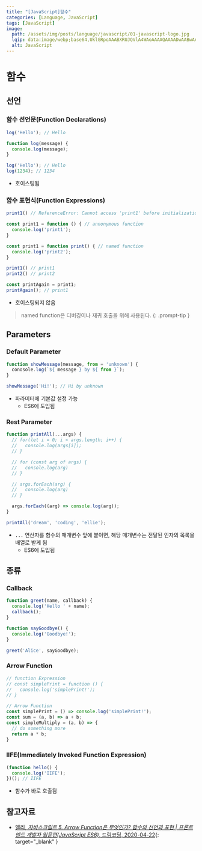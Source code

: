 ```yaml
---
title: "[JavaScript]함수"
categories: [Language, JavaScript]
tags: [JavaScript]
image:
  path: /assets/img/posts/language/javascript/01-javascript-logo.jpg
  lqip: data:image/webp;base64,UklGRpoAAABXRUJQVlA4WAoAAAAQAAAADwAABwAAQUxQSDIAAAARL0AmbZurmr57yyIiqE8oiG0bejIYEQTgqiDA9vqnsUSI6H+oAERp2HZ65qP/VIAWAFZQOCBCAAAA8AEAnQEqEAAIAAVAfCWkAALp8sF8rgRgAP7o9FDvMCkMde9PK7euH5M1m6VWoDXf2FkP3BqV0ZYbO6NA/VFIAAAA
  alt: JavaScript
---
```


# 함수

## 선언

### 함수 선언문(Function Declarations)

```javascript
log('Hello'); // Hello

function log(message) {
  console.log(message);
}

log('Hello'); // Hello
log(1234); // 1234
```

- 호이스팅됨

### 함수 표현식(Function Expressions)

```javascript
print1() // ReferenceError: Cannot access 'print1' before initialization

const print1 = function () { // annonymous function
  console.log('print1');
}

const print1 = function print() { // named function
  console.log('print2');
}

print1() // print1
print2() // print2

const printAgain = print1;
printAgain(); // print1
```

- 호이스팅되지 않음

> named function은 디버깅이나 재귀 호출을 위해 사용된다.
{: .prompt-tip }

## Parameters

### Default Parameter

```javascript
function showMessage(message, from = 'unknown') {
  conosole.log(`${ message } by ${ from }`);
}

showMessage('Hi!'); // Hi by unknown
```

- 파라미터에 기본값 설정 가능
  + ES6에 도입됨

### Rest Parameter

```javascript
function printAll(...args) {
  // for(let i = 0; i < args.length; i++) {
  //   console.log(args[i]);
  // }

  // for (const arg of args) {
  //   console.log(arg)
  // }

  // args.forEach(arg) {
  //   console.log(arg)
  // }

  args.forEach((arg) => console.log(arg)); 
}

printAll('dream', 'coding', 'ellie');
```

- `...` 연산자를 함수의 매개변수 앞에 붙이면, 해당 매개변수는 전달된 인자의 목록을 배열로 받게 됨
  + ES6에 도입됨

## 종류

### Callback

```javascript
function greet(name, callback) {
  console.log('Hello ' + name);
  callback();
}

function sayGoodbye() {
  console.log('Goodbye!');
}

greet('Alice', sayGoodbye);
```

### Arrow Function

```javascript
// function Expression
// const simplePrint = function () {
//   console.log('simplePrint!');
// }

// Arrow Function
const simplePrint = () => console.log('simplePrint!');
const sum = (a, b) => a + b;
const simpleMultiply = (a, b) => {
  // do something more
  return a * b;
}
```

### IIFE(Immediately Invoked Function Expression)

```javascript
(function hello() {
  console.log('IIFE');
})(); // IIFE
```

- 함수가 바로 호출됨

## 참고자료

- [엘리, *자바스크립트 5. Arrow Function은 무엇인가? 함수의 선언과 표현 | 프론트엔드 개발자 입문편(JavaScript ES6)*, 드림코딩, 2020-04-22](https://www.youtube.com/watch?v=e_lU39U-5bQ&list=PLv2d7VI9OotTVOL4QmPfvJWPJvkmv6h-2&index=5){: target="_blank" }